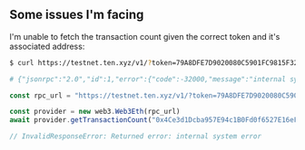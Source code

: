 ## Some issues I'm facing

I'm unable to fetch the transaction count given the correct token and it's associated address:

```sh
$ curl https://testnet.ten.xyz/v1/?token=79A8DFE7D9020080C5901FC9815F329A9741289F -X POST -H "Content-Type: application/json" --data '{"method": "eth_getTransactionCount","params": ["0x4Ce3d1Dcba957E94c1B0Fd0f6527E16eFF2c5d1c", "latest"],"id":1,"jsonrpc":"2.0"}'

# {"jsonrpc":"2.0","id":1,"error":{"code":-32000,"message":"internal system error"}}
```

```ts
const rpc_url = "https://testnet.ten.xyz/v1/?token=79A8DFE7D9020080C5901FC9815F329A9741289F"

const provider = new web3.Web3Eth(rpc_url)
await provider.getTransactionCount("0x4Ce3d1Dcba957E94c1B0Fd0f6527E16eFF2c5d1c")

// InvalidResponseError: Returned error: internal system error
```

